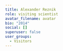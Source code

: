 ```yaml
---
title: Alexander Reznik
role: visiting scientist
avatar_filename: avatar
bio: "2014"
social: []
superuser: false
user_groups:
  - Visitors
---
```

